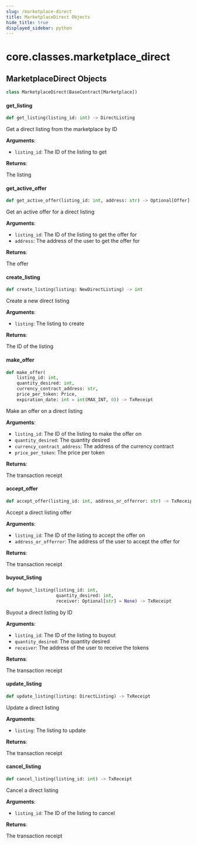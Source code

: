 ```yaml
---
slug: /marketplace-direct
title: MarketplaceDirect Objects
hide_title: true
displayed_sidebar: python
---
```


<a id="core.classes.marketplace_direct"></a>

# core.classes.marketplace_direct

<a id="core.classes.marketplace_direct.MarketplaceDirect"></a>

## MarketplaceDirect Objects

```python
class MarketplaceDirect(BaseContract[Marketplace])
```

<a id="core.classes.marketplace_direct.MarketplaceDirect.get_listing"></a>

#### get_listing

```python
def get_listing(listing_id: int) -> DirectListing
```

Get a direct listing from the marketplace by ID

**Arguments**:

- `listing_id`: The ID of the listing to get

**Returns**:

The listing

<a id="core.classes.marketplace_direct.MarketplaceDirect.get_active_offer"></a>

#### get_active_offer

```python
def get_active_offer(listing_id: int, address: str) -> Optional[Offer]
```

Get an active offer for a direct listing

**Arguments**:

- `listing_id`: The ID of the listing to get the offer for
- `address`: The address of the user to get the offer for

**Returns**:

The offer

<a id="core.classes.marketplace_direct.MarketplaceDirect.create_listing"></a>

#### create_listing

```python
def create_listing(listing: NewDirectListing) -> int
```

Create a new direct listing

**Arguments**:

- `listing`: The listing to create

**Returns**:

The ID of the listing

<a id="core.classes.marketplace_direct.MarketplaceDirect.make_offer"></a>

#### make_offer

```python
def make_offer(
    listing_id: int,
    quantity_desired: int,
    currency_contract_address: str,
    price_per_token: Price,
    expiration_date: int = int(MAX_INT, 0)) -> TxReceipt
```

Make an offer on a direct listing

**Arguments**:

- `listing_id`: The ID of the listing to make the offer on
- `quantity_desired`: The quantity desired
- `currency_contract_address`: The address of the currency contract
- `price_per_token`: The price per token

**Returns**:

The transaction receipt

<a id="core.classes.marketplace_direct.MarketplaceDirect.accept_offer"></a>

#### accept_offer

```python
def accept_offer(listing_id: int, address_or_offerror: str) -> TxReceipt
```

Accept a direct listing offer

**Arguments**:

- `listing_id`: The ID of the listing to accept the offer on
- `address_or_offerror`: The address of the user to accept the offer for

**Returns**:

The transaction receipt

<a id="core.classes.marketplace_direct.MarketplaceDirect.buyout_listing"></a>

#### buyout_listing

```python
def buyout_listing(listing_id: int,
                   quantity_desired: int,
                   receiver: Optional[str] = None) -> TxReceipt
```

Buyout a direct listing by ID

**Arguments**:

- `listing_id`: The ID of the listing to buyout
- `quantity_desired`: The quantity desired
- `receiver`: The address of the user to receive the tokens

**Returns**:

The transaction receipt

<a id="core.classes.marketplace_direct.MarketplaceDirect.update_listing"></a>

#### update_listing

```python
def update_listing(listing: DirectListing) -> TxReceipt
```

Update a direct listing

**Arguments**:

- `listing`: The listing to update

**Returns**:

The transaction receipt

<a id="core.classes.marketplace_direct.MarketplaceDirect.cancel_listing"></a>

#### cancel_listing

```python
def cancel_listing(listing_id: int) -> TxReceipt
```

Cancel a direct listing

**Arguments**:

- `listing_id`: The ID of the listing to cancel

**Returns**:

The transaction receipt
